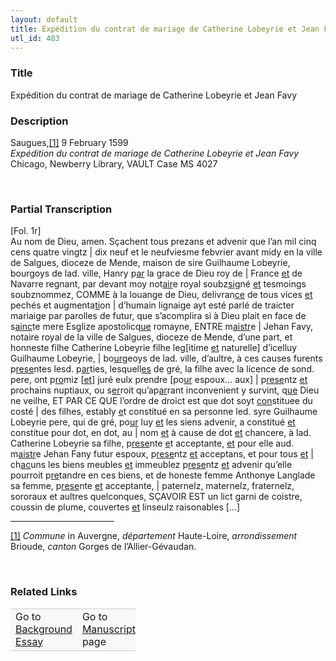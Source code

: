 ```yaml
---  
layout: default  
title: Expédition du contrat de mariage de Catherine Lobeyrie et Jean Favy  
utl_id: 483
---
```


### Title

Expédition du contrat de mariage de Catherine Lobeyrie et Jean Favy

### Description

<p>Saugues,<a href="#_ftn1" name="_ftnref1" title="" id="_ftnref1">[1]</a> 9 February 1599<br /><em>Expédition du contrat de mariage de Catherine Lobeyrie et Jean Favy</em><br />
Chicago, Newberry Library, VAULT Case MS 4027</p>
<p> </p>


### Partial Transcription

<p>[Fol. 1r]<br />
Au nom de Dieu, amen. Sçachent tous prezans et advenir que l’an mil cinq cens quatre vingtz | dix neuf et le neufviesme febvrier avant midy en la ville de Salgues, dioceze de Mende, maison de sire Guilhaume Lobeyrie, bourgoys de lad. ville, Hanry p<u>ar</u> la grace de Dieu roy de | France <u>et</u> de Navarre regnant, par devant moy not<u>air</u>e royal soubz<u>sig</u>né <u>et</u> tesmoings soubznommez, COMME à la louange de Dieu, delivran<u>ce</u> de tous vices <u>et</u> pechés et augmenta<u>ti</u>on | d’humain lignaige ayt esté parlé de traicter mariaige par parolles de futur, que s’acomplira si à Dieu plait en face de s<u>ainc</u>te mere Esglize apostolicq<u>ue</u> romayne, ENTRE m<u>aistr</u>e | Jehan Favy, notaire royal de la ville de Salgues, dioceze de Mende, d’une part, et honneste filhe Catherine Lobeyrie filhe leg[itime <u>et</u> naturelle] d’icelluy Guilhaume Lobeyrie, | bo<u>ur</u>geoys de lad. ville, d’aultre, à ces causes furents p<u>rese</u>ntes lesd. p<u>ar</u>ties, lesquell<u>es</u> de gré, la filhe avec la licence de sond. pere, ont p<u>ro</u>miz [<u>et</u>] juré eulx prendre [po<u>ur</u> espoux… aux] | p<u>rese</u>ntz <u>et</u> prochains nuptiaux, ou s<u>er</u>roit qu’ap<u>ar</u>rant inconvenient y survint, q<u>ue</u> Dieu ne veilhe, ET PAR CE QUE l’ordre de droict est que dot soyt <u>con</u>stituee du costé | des filhes, estably <u>e</u>t constitué en sa personne led. syre Guilhaume Lobeyrie pere, qui de gré, po<u>ur</u> luy <u>et</u> les siens advenir, a constitué <u>et</u> constitue pour dot, en dot, au | nom <u>et</u> à cause de dot <u>et</u> chancere, à lad. Catherine Lobeyrie sa filhe, p<u>rese</u>nte <u>e</u>t acceptante, <u>et</u> pour elle aud. m<u>aistr</u>e Jehan Fany futur espoux, p<u>rese</u>ntz <u>et</u> acceptans, et pour tous <u>et</u> | ch<u>ac</u>uns les biens meubles <u>et</u> immeublez p<u>rese</u>ntz <u>et</u> advenir qu’elle pourroit p<u>re</u>tandre en ces biens, et de honeste femme Anthonye Langlade sa femme, p<u>rese</u>nte <u>et</u> acceptante, | paternelz, maternelz, fraternelz, sororaux et aultres quelconques, SÇAVOIR EST un lict garni de coistre, coussin de plume, couvertes <u>et</u> linseulz raisonables […]</p>
<div>
<hr align="left" size="1" width="33%" /><div id="ftn1"><a href="#_ftnref1" name="_ftn1" title="" id="_ftn1">[1]</a> <em>Commune</em> in Auvergne, <em>département</em> Haute-Loire, <em>arrondissement </em>Brioude, <em>canton</em> Gorges de l’Allier-Gévaudan. 
<p> </p>
</div>
</div>


### Related Links

<table border="0.5" cellpadding="1" cellspacing="1" style="width: 200px; background-color:#F8F8F8;">
    <tbody style="border-color:#ccc">
        <tr style="border-color:#ccc">
            <td>Go to <a href="https://centerfordigitalhumanities.github.io/Newberry-French-paleography/_background_essay/483" target="_blank">Background Essay</a></td>
            <td>Go to <a href="https://centerfordigitalhumanities.github.io/Newberry-French-paleography/www/record.html?id=483" target="_blank">Manuscript</a> page</td>
        </tr>
    </tbody>
</table>